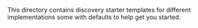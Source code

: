 This directory contains discovery starter templates for different implementations some with defaults to help get you started.
